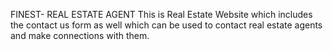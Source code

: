 FINEST- REAL ESTATE AGENT
This is Real Estate Website which includes the contact us form as well which can be used to contact real estate agents and make connections with them.
